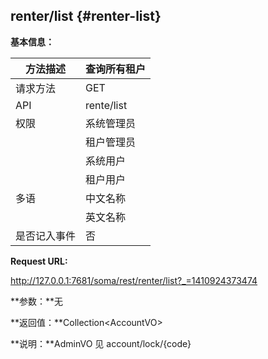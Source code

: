 ## renter/list {#renter-list}

**基本信息：**

| 方法描述 | 查询所有租户 |
| --- | --- |
| 请求方法 | GET |
| API | rente/list |
| 权限 | 系统管理员 | 是 |
|  | 租户管理员 | 是，（分享资源时使用） |
|  | 系统用户 | 是 |
|  | 租户用户 | 否 |
| 多语 | 中文名称 | 查询所有租户 |
|  | 英文名称 | **Query all tenants** |
| 是否记入事件 | 否 |

**Request URL:**

http://127.0.0.1:7681/soma/rest/renter/list?_=1410924373474

**参数：**无

**返回值：**Collection&lt;AccountVO&gt;

**说明：**AdminVO 见 account/lock/{code}